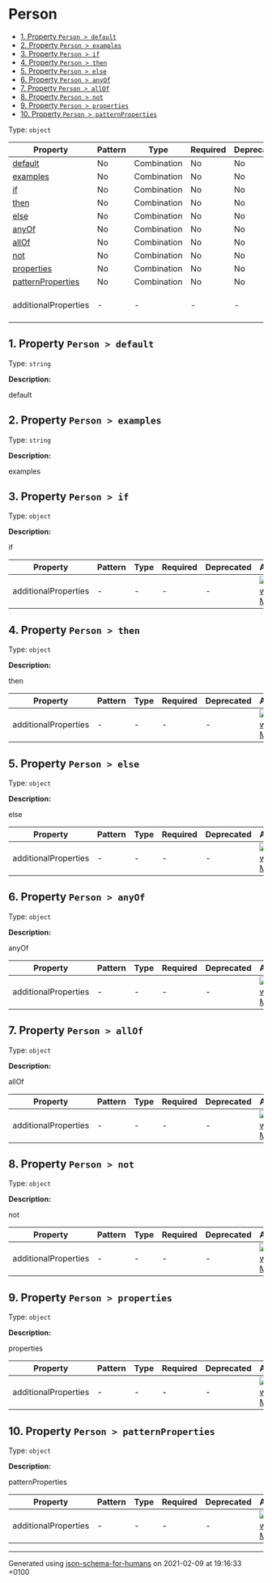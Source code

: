 # Person

- [1. Property `Person > default`](#default)
- [2. Property `Person > examples`](#examples)
- [3. Property `Person > if`](#if)
- [4. Property `Person > then`](#then)
- [5. Property `Person > else`](#else)
- [6. Property `Person > anyOf`](#anyOf)
- [7. Property `Person > allOf`](#allOf)
- [8. Property `Person > not`](#not)
- [9. Property `Person > properties`](#properties)
- [10. Property `Person > patternProperties`](#patternProperties)

Type: `object`

| Property | Pattern | Type | Required | Deprecated | Additional | Description |
| -------- | ------- | ---- | -------- | ---------- | ---------- | ----------- |
| [default](#default)|No|Combination|No|No| No|default|
| [examples](#examples)|No|Combination|No|No| No|examples|
| [if](#if)|No|Combination|No|No| No|if|
| [then](#then)|No|Combination|No|No| No|then|
| [else](#else)|No|Combination|No|No| No|else|
| [anyOf](#anyOf)|No|Combination|No|No| No|anyOf|
| [allOf](#allOf)|No|Combination|No|No| No|allOf|
| [not](#not)|No|Combination|No|No| No|not|
| [properties](#properties)|No|Combination|No|No| No|properties|
| [patternProperties](#patternProperties)|No|Combination|No|No| No|patternProperties|
  | additionalProperties | - | - | - | - |  [![made-with-Markdown](https://img.shields.io/badge/Any%20type-allowed-green)](# "Additional Properties of any type are allowed.") | - |        

## <a name="default"></a>1. Property `Person > default`

Type: `string`

**Description:** <p>default</p>

## <a name="examples"></a>2. Property `Person > examples`

Type: `string`

**Description:** <p>examples</p>

## <a name="if"></a>3. Property `Person > if`

Type: `object`

**Description:** <p>if</p>

| Property | Pattern | Type | Required | Deprecated | Additional | Description |
| -------- | ------- | ---- | -------- | ---------- | ---------- | ----------- |
  | additionalProperties | - | - | - | - |  [![made-with-Markdown](https://img.shields.io/badge/Any%20type-allowed-green)](# "Additional Properties of any type are allowed.") | - |        

## <a name="then"></a>4. Property `Person > then`

Type: `object`

**Description:** <p>then</p>

| Property | Pattern | Type | Required | Deprecated | Additional | Description |
| -------- | ------- | ---- | -------- | ---------- | ---------- | ----------- |
  | additionalProperties | - | - | - | - |  [![made-with-Markdown](https://img.shields.io/badge/Any%20type-allowed-green)](# "Additional Properties of any type are allowed.") | - |        

## <a name="else"></a>5. Property `Person > else`

Type: `object`

**Description:** <p>else</p>

| Property | Pattern | Type | Required | Deprecated | Additional | Description |
| -------- | ------- | ---- | -------- | ---------- | ---------- | ----------- |
  | additionalProperties | - | - | - | - |  [![made-with-Markdown](https://img.shields.io/badge/Any%20type-allowed-green)](# "Additional Properties of any type are allowed.") | - |        

## <a name="anyOf"></a>6. Property `Person > anyOf`

Type: `object`

**Description:** <p>anyOf</p>

| Property | Pattern | Type | Required | Deprecated | Additional | Description |
| -------- | ------- | ---- | -------- | ---------- | ---------- | ----------- |
  | additionalProperties | - | - | - | - |  [![made-with-Markdown](https://img.shields.io/badge/Any%20type-allowed-green)](# "Additional Properties of any type are allowed.") | - |        

## <a name="allOf"></a>7. Property `Person > allOf`

Type: `object`

**Description:** <p>allOf</p>

| Property | Pattern | Type | Required | Deprecated | Additional | Description |
| -------- | ------- | ---- | -------- | ---------- | ---------- | ----------- |
  | additionalProperties | - | - | - | - |  [![made-with-Markdown](https://img.shields.io/badge/Any%20type-allowed-green)](# "Additional Properties of any type are allowed.") | - |        

## <a name="not"></a>8. Property `Person > not`

Type: `object`

**Description:** <p>not</p>

| Property | Pattern | Type | Required | Deprecated | Additional | Description |
| -------- | ------- | ---- | -------- | ---------- | ---------- | ----------- |
  | additionalProperties | - | - | - | - |  [![made-with-Markdown](https://img.shields.io/badge/Any%20type-allowed-green)](# "Additional Properties of any type are allowed.") | - |        

## <a name="properties"></a>9. Property `Person > properties`

Type: `object`

**Description:** <p>properties</p>

| Property | Pattern | Type | Required | Deprecated | Additional | Description |
| -------- | ------- | ---- | -------- | ---------- | ---------- | ----------- |
  | additionalProperties | - | - | - | - |  [![made-with-Markdown](https://img.shields.io/badge/Any%20type-allowed-green)](# "Additional Properties of any type are allowed.") | - |        

## <a name="patternProperties"></a>10. Property `Person > patternProperties`

Type: `object`

**Description:** <p>patternProperties</p>

| Property | Pattern | Type | Required | Deprecated | Additional | Description |
| -------- | ------- | ---- | -------- | ---------- | ---------- | ----------- |
  | additionalProperties | - | - | - | - |  [![made-with-Markdown](https://img.shields.io/badge/Any%20type-allowed-green)](# "Additional Properties of any type are allowed.") | - |        

----------------------------------------------------------------------------------------------------------------------------
Generated using [json-schema-for-humans](https://github.com/coveooss/json-schema-for-humans) on 2021-02-09 at 19:16:33 +0100